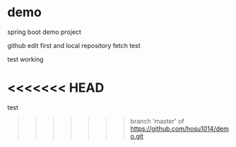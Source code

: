# demo
spring boot demo project


github edit first and local repository fetch test

test working 

<<<<<<< HEAD
=======
test
>>>>>>> branch 'master' of https://github.com/hosu1014/demo.git
